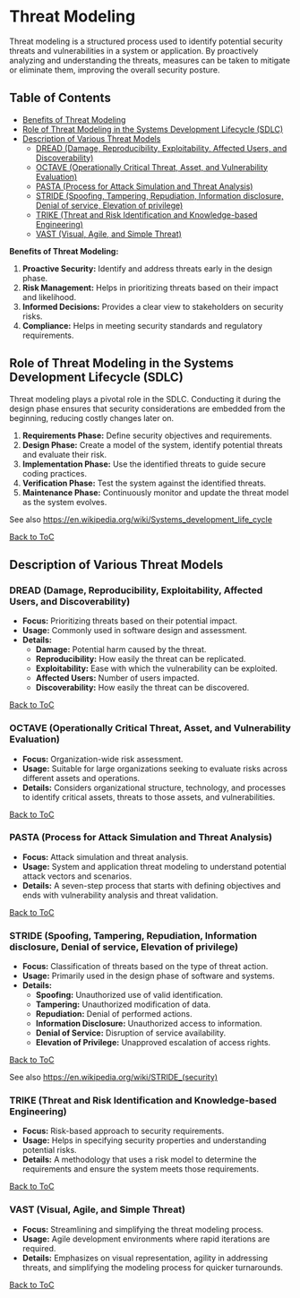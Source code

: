 # Threat Modeling

Threat modeling is a structured process used to identify potential security threats and vulnerabilities in a system or application. By proactively analyzing and understanding the threats, measures can be taken to mitigate or eliminate them, improving the overall security posture.

## Table of Contents

- [Benefits of Threat Modeling](#benefits-of-threat-modeling)
- [Role of Threat Modeling in the Systems Development Lifecycle (SDLC)](#role-of-threat-modeling-in-the-systems-development-lifecycle-sdlc)
- [Description of Various Threat Models](#description-of-various-threat-models)
  - [DREAD (Damage, Reproducibility, Exploitability, Affected Users, and Discoverability)](#dread-damage-reproducibility-exploitability-affected-users-and-discoverability)
  - [OCTAVE (Operationally Critical Threat, Asset, and Vulnerability Evaluation)](#octave-operationally-critical-threat-asset-and-vulnerability-evaluation)
  - [PASTA (Process for Attack Simulation and Threat Analysis)](#pasta-process-for-attack-simulation-and-threat-analysis)
  - [STRIDE (Spoofing, Tampering, Repudiation, Information disclosure, Denial of service, Elevation of privilege)](#stride-spoofing-tampering-repudiation-information-disclosure-denial-of-service-elevation-of-privilege)
  - [TRIKE (Threat and Risk Identification and Knowledge-based Engineering)](#trike-threat-and-risk-identification-and-knowledge-based-engineering)
  - [VAST (Visual, Agile, and Simple Threat)](#vast-visual-agile-and-simple-threat)

**Benefits of Threat Modeling:**
1. **Proactive Security:** Identify and address threats early in the design phase.
2. **Risk Management:** Helps in prioritizing threats based on their impact and likelihood.
3. **Informed Decisions:** Provides a clear view to stakeholders on security risks.
4. **Compliance:** Helps in meeting security standards and regulatory requirements.

## Role of Threat Modeling in the Systems Development Lifecycle (SDLC)

Threat modeling plays a pivotal role in the SDLC. Conducting it during the design phase ensures that security considerations are embedded from the beginning, reducing costly changes later on.

1. **Requirements Phase:** Define security objectives and requirements.
2. **Design Phase:** Create a model of the system, identify potential threats and evaluate their risk.
3. **Implementation Phase:** Use the identified threats to guide secure coding practices.
4. **Verification Phase:** Test the system against the identified threats.
5. **Maintenance Phase:** Continuously monitor and update the threat model as the system evolves.

See also https://en.wikipedia.org/wiki/Systems_development_life_cycle

[Back to ToC](#table-of-contents)

## Description of Various Threat Models

### DREAD (Damage, Reproducibility, Exploitability, Affected Users, and Discoverability)

- **Focus:** Prioritizing threats based on their potential impact.
- **Usage:** Commonly used in software design and assessment.
- **Details:**
  - **Damage:** Potential harm caused by the threat.
  - **Reproducibility:** How easily the threat can be replicated.
  - **Exploitability:** Ease with which the vulnerability can be exploited.
  - **Affected Users:** Number of users impacted.
  - **Discoverability:** How easily the threat can be discovered.

[Back to ToC](#table-of-contents)

### OCTAVE (Operationally Critical Threat, Asset, and Vulnerability Evaluation)

- **Focus:** Organization-wide risk assessment.
- **Usage:** Suitable for large organizations seeking to evaluate risks across different assets and operations.
- **Details:** Considers organizational structure, technology, and processes to identify critical assets, threats to those assets, and vulnerabilities.

[Back to ToC](#table-of-contents)

### PASTA (Process for Attack Simulation and Threat Analysis)

- **Focus:** Attack simulation and threat analysis.
- **Usage:** System and application threat modeling to understand potential attack vectors and scenarios.
- **Details:** A seven-step process that starts with defining objectives and ends with vulnerability analysis and threat validation.

[Back to ToC](#table-of-contents)

### STRIDE (Spoofing, Tampering, Repudiation, Information disclosure, Denial of service, Elevation of privilege)

- **Focus:** Classification of threats based on the type of threat action.
- **Usage:** Primarily used in the design phase of software and systems.
- **Details:** 
  - **Spoofing:** Unauthorized use of valid identification.
  - **Tampering:** Unauthorized modification of data.
  - **Repudiation:** Denial of performed actions.
  - **Information Disclosure:** Unauthorized access to information.
  - **Denial of Service:** Disruption of service availability.
  - **Elevation of Privilege:** Unapproved escalation of access rights.

[Back to ToC](#table-of-contents)

See also https://en.wikipedia.org/wiki/STRIDE_(security)

### TRIKE (Threat and Risk Identification and Knowledge-based Engineering)

- **Focus:** Risk-based approach to security requirements.
- **Usage:** Helps in specifying security properties and understanding potential risks.
- **Details:** A methodology that uses a risk model to determine the requirements and ensure the system meets those requirements.

[Back to ToC](#table-of-contents)

### VAST (Visual, Agile, and Simple Threat)

- **Focus:** Streamlining and simplifying the threat modeling process.
- **Usage:** Agile development environments where rapid iterations are required.
- **Details:** Emphasizes on visual representation, agility in addressing threats, and simplifying the modeling process for quicker turnarounds.

[Back to ToC](#table-of-contents)